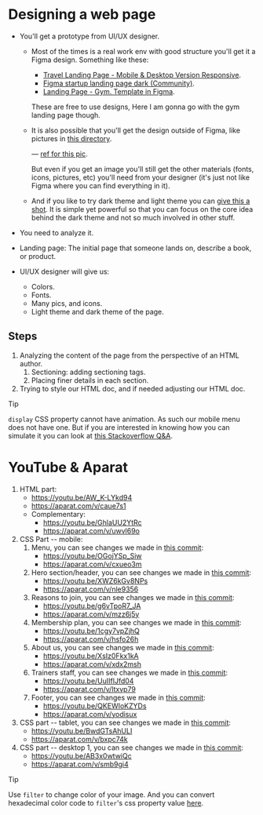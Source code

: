 # Designing a web page

- You'll get a prototype from UI/UX designer.

  - Most of the times is a real work env with good structure you'll get it a Figma design. Something like these:

    - [Travel Landing Page - Mobile & Desktop Version Responsive](https://www.figma.com/community/file/1383381592193568758).
    - [Figma startup landing page dark (Community)](https://www.figma.com/community/file/827488004796756851).
    - [Landing Page - Gym. Template in Figma](https://www.figma.com/community/file/1260888393015798147/landing-page-gym-template-in-figma).

    These are free to use designs, Here I am gonna go with the gym landing page though.

  - It is also possible that you'll get the design outside of Figma, like pictures in [this directory](./motivation/).

    &mdash; [ref for this pic](https://www.bypeople.com/desktop-mobile-portfolio-sketch-landing-page/).

    But even if you get an image you'll still get the other materials (fonts, icons, pictures, etc) you'll need from your designer (it's just not like Figma where you can find everything in it).

  - And if you like to try dark theme and light theme you can [give this a shot](./simple-landing-page/design.png). It is simple yet powerful so that you can focus on the core idea behind the dark theme and not so much involved in other stuff.

- You need to analyze it.
- Landing page: The initial page that someone lands on, describe a book, or product.
- UI/UX designer will give us:
  - Colors.
  - Fonts.
  - Many pics, and icons.
  - Light theme and dark theme of the page.

## Steps

1. Analyzing the content of the page from the perspective of an HTML author.
   1. Sectioning: adding sectioning tags.
   2. Placing finer details in each section.
2. Trying to style our HTML doc, and if needed adjusting our HTML doc.

> [!TIP]
>
> `display` CSS property cannot have animation. As such our mobile menu does not have one. But if you are interested in knowing how you can simulate it you can look at [this Stackoverflow Q&A](https://stackoverflow.com/a/38772750/8784518).

# YouTube & Aparat

1. HTML part:
   - https://youtu.be/AW_K-LYkd94
   - https://aparat.com/v/caue7s1
   - Complementary:
     - https://youtu.be/GhlaUU2YtRc
     - https://aparat.com/v/uwvl69o
2. CSS Part -- mobile:
   1. Menu, you can see changes we made in [this commit](https://github.com/kasir-barati/html-css/commit/c5861aa883603bf33d9f94281c736422cc855bec):
      - https://youtu.be/OGojYSp_Siw
      - https://aparat.com/v/cxueo3m
   2. Hero section/header, you can see changes we made in [this commit](https://github.com/kasir-barati/html-css/commit/f42312007a402a2c432125d0e5f14c90aa8ee502):
      - https://youtu.be/XWZ6kGv8NPs
      - https://aparat.com/v/nle9356
   3. Reasons to join, you can see changes we made in [this commit](https://github.com/kasir-barati/html-css/commit/a3cfc63245510220602c38c74b7fe7e15e77546d):
      - https://youtu.be/g6vTpoR7_JA
      - https://aparat.com/v/mzz6j5y
   4. Membership plan, you can see changes we made in [this commit](https://github.com/kasir-barati/html-css/commit/db8edd0a0da86044b7cee91aacf2dfd2ec44cb65):
      - https://youtu.be/1cgy7vpZjhQ
      - https://aparat.com/v/hsfo26h
   5. About us, you can see changes we made in [this commit](https://github.com/kasir-barati/html-css/commit/ba9c8880902481920dd19d4aa0f16e4359a0f925):
      - https://youtu.be/XsIz0Fkx1kA
      - https://aparat.com/v/xdx2msh
   6. Trainers staff, you can see changes we made in [this commit](https://github.com/kasir-barati/html-css/commit/141ae04139dba685fc404ba2e62baea385345053):
      - https://youtu.be/UuIIflJfd04
      - https://aparat.com/v/ltxvp79
   7. Footer, you can see changes we made in [this commit](https://github.com/kasir-barati/html-css/commit/bc5c6a49f7c63768a0bb4458b1a77b7d90a1242f):
      - https://youtu.be/QKEWIoKZYDs
      - https://aparat.com/v/yodisux
3. CSS part -- tablet, you can see changes we made in [this commit](https://github.com/kasir-barati/html-css/commit/ca17536fcce9920133d4054dac743b9096d4f3c3):
   - https://youtu.be/BwdGTsAhULI
   - https://aparat.com/v/bxpc74k
4. CSS part -- desktop 1, you can see changes we made in [this commit](https://github.com/kasir-barati/html-css/commit/411cae89bbac55627b8208320a3f14161ae5a93b):
   - https://youtu.be/AB3x0wtwiQc
   - https://aparat.com/v/smb9gi4

> [!TIP]
>
> Use `filter` to change color of your image. And you can convert hexadecimal color code to `filter`'s css property value [here](https://codepen.io/sosuke/pen/Pjoqqp).
